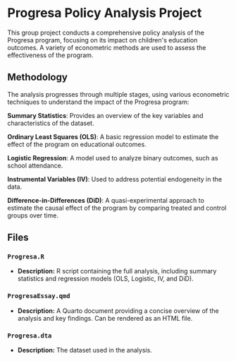# Progresa Policy Analysis Project 

This group project conducts a comprehensive policy analysis of the Progresa program, focusing on its impact on children's education outcomes. A variety of econometric methods are used to assess the effectiveness of the program.

## Methodology

The analysis progresses through multiple stages, using various econometric techniques to understand the impact of the Progresa program:

**Summary Statistics**: Provides an overview of the key variables and characteristics of the dataset.

**Ordinary Least Squares (OLS)**: A basic regression model to estimate the effect of the program on educational outcomes.

**Logistic Regression**: A model used to analyze binary outcomes, such as school attendance.

**Instrumental Variables (IV)**: Used to address potential endogeneity in the data.

**Difference-in-Differences (DiD)**: A quasi-experimental approach to estimate the causal effect of the program by comparing treated and control groups over time.

## Files
### `Progresa.R`
- **Description:** R script containing the full analysis, including summary statistics and regression models (OLS, Logistic, IV, and DiD).

### `ProgresaEssay.qmd`
- **Description:** A Quarto document providing a concise overview of the analysis and key findings. Can be rendered as an HTML file.

### `Progresa.dta`
- **Description:** The dataset used in the analysis.
